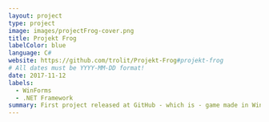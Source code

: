 ```yaml
---
layout: project
type: project
image: images/projectFrog-cover.png
title: Projekt Frog
labelColor: blue
language: C#
website: https://github.com/trolit/Projekt-Frog#projekt-frog
# All dates must be YYYY-MM-DD format!
date: 2017-11-12
labels:
  - WinForms
  - .NET Framework
summary: First project released at GitHub - which is - game made in WinForms. Concept based on popular classic - Arcade Frogger with few enchancements.
---
```

